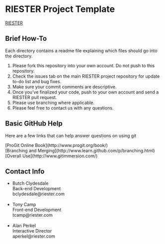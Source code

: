 # RIESTER Project Template
[RIESTER](http://www.riester.com)

## Brief How-To
<p>Each directory contains a readme file explaining which files should go into the directory.</p>
<ol>
	<li>Please fork this repository into your own account. Do not push to this repository.</li>
	<li>Check the issues tab on the main RIESTER project repository for update to-do list and bug fixes.</li>
	<li>Make sure your commit comments are descriptive.</li>
	<li>Once you've finalized your code, push to your own account and send a RIESTER pull request.</li>
	<li>Please use branching where applicable.</li>
	<li>Please feel free to contact us with any questions.</li>
</ol>

## Basic GitHub Help
<p>Here are a few links that can help answer questions on using git</p>
[ProGit Online Book](http://www.progit.org/book/)<br />
[Branching and Merging](http://www.learn.github.com/p/branching.html)<br />
[Overall Use](http://www.gitimmersion.com/)<br />


## Contact Info
<ul>
	<li>
		Butch Clydesdale<br />
		Back-end Development<br />
		bclydesdale@riester.com<br /><br />
	</li>
	<li>
		Tony Camp<br />
		Front-end Development<br />
		tcamp@riester.com<br /><br />
	</li>
	<li>
		Alan Perkel<br />
		Interactive Director<br />
		aperkel@riester.com<br /><br />
	</li>
</ul>